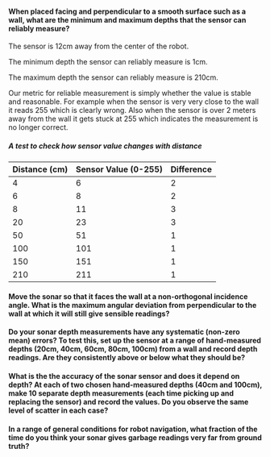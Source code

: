 #### When placed facing and perpendicular to a smooth surface such as a wall, what are the minimum and maximum depths that the sensor can reliably measure?

The sensor is 12cm away from the center of the robot.

The minimum depth the sensor can reliably measure is 1cm.

The maximum depth the sensor can reliably measure is 210cm.

Our metric for reliable measurement is simply whether the value is stable and reasonable. For example when the sensor is very very close to the wall it reads 255 which is clearly wrong. Also when the sensor is over 2 meters away from the wall it gets stuck at 255 which indicates the measurement is no longer correct.

##### A test to check how sensor value changes with distance
| Distance (cm) | Sensor Value (0-255) | Difference |
|---------------|----------------------|------------|
| 4             | 6                    | 2          |
| 6             | 8                    | 2          |
| 8             | 11                   | 3          |
| 20            | 23                   | 3          |
| 50            | 51                   | 1          |
| 100           | 101                  | 1          |
| 150           | 151                  | 1          |
| 210           | 211                  | 1          |

####  Move the sonar so that it faces the wall at a non-orthogonal incidence angle. What is the maximum angular deviation from perpendicular to the wall at which it will still give sensible readings?

####  Do your sonar depth measurements have any systematic (non-zero mean) errors? To test this, set up the sensor at a range of hand-measured depths (20cm, 40cm, 60cm, 80cm, 100cm) from a wall and record depth readings. Are they consistently above or below what they should be?

####  What is the the accuracy of the sonar sensor and does it depend on depth? At each of two chosen hand-measured depths (40cm and 100cm), make 10 separate depth measurements (each time picking up and replacing the sensor) and record the values. Do you observe the same level of scatter in each case?

####  In a range of general conditions for robot navigation, what fraction of the time do you think your sonar gives garbage readings very far from ground truth?
